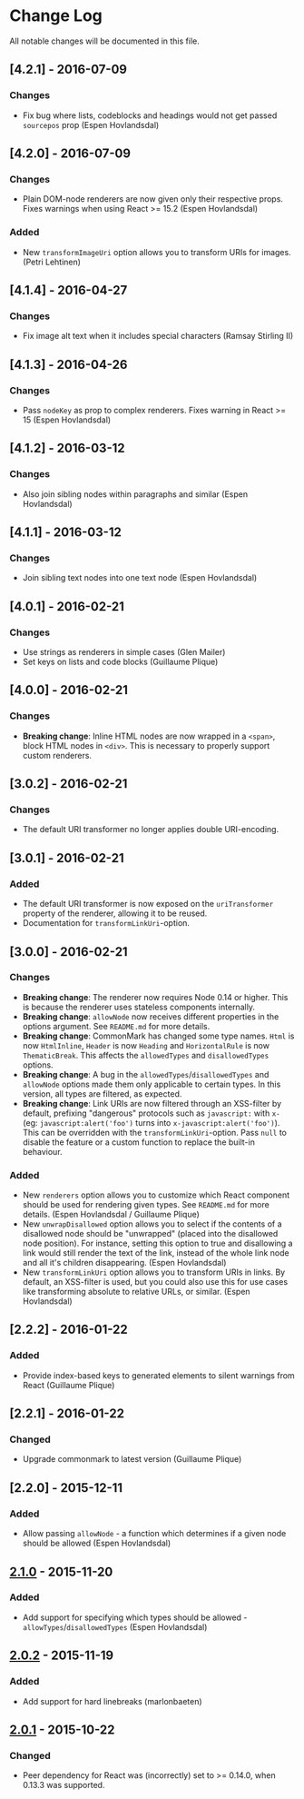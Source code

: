 # Change Log

All notable changes will be documented in this file.

## [4.2.1] - 2016-07-09

### Changes

- Fix bug where lists, codeblocks and headings would not get passed `sourcepos` prop (Espen Hovlandsdal)

## [4.2.0] - 2016-07-09

### Changes

- Plain DOM-node renderers are now given only their respective props. Fixes warnings when using React >= 15.2 (Espen Hovlandsdal)

### Added

- New `transformImageUri` option allows you to transform URIs for images. (Petri Lehtinen)

## [4.1.4] - 2016-04-27

### Changes

- Fix image alt text when it includes special characters (Ramsay Stirling II)

## [4.1.3] - 2016-04-26

### Changes

- Pass `nodeKey` as prop to complex renderers. Fixes warning in React >= 15 (Espen Hovlandsdal)

## [4.1.2] - 2016-03-12

### Changes

- Also join sibling nodes within paragraphs and similar (Espen Hovlandsdal)

## [4.1.1] - 2016-03-12

### Changes

- Join sibling text nodes into one text node (Espen Hovlandsdal)

## [4.0.1] - 2016-02-21

### Changes

- Use strings as renderers in simple cases (Glen Mailer)
- Set keys on lists and code blocks (Guillaume Plique)

## [4.0.0] - 2016-02-21

### Changes

- **Breaking change**: Inline HTML nodes are now wrapped in a `<span>`, block HTML nodes in `<div>`. This is necessary to properly support custom renderers.

## [3.0.2] - 2016-02-21

### Changes

- The default URI transformer no longer applies double URI-encoding.

## [3.0.1] - 2016-02-21

### Added

- The default URI transformer is now exposed on the `uriTransformer` property of the renderer, allowing it to be reused.
- Documentation for `transformLinkUri`-option.

## [3.0.0] - 2016-02-21

### Changes

- **Breaking change**: The renderer now requires Node 0.14 or higher. This is because the renderer uses stateless components internally.
- **Breaking change**: `allowNode` now receives different properties in the options argument. See `README.md` for more details.
- **Breaking change**: CommonMark has changed some type names. `Html` is now `HtmlInline`, `Header` is now `Heading` and `HorizontalRule` is now `ThematicBreak`. This affects the `allowedTypes` and `disallowedTypes` options.
- **Breaking change**: A bug in the `allowedTypes`/`disallowedTypes` and `allowNode` options made them only applicable to certain types. In this version, all types are filtered, as expected.
- **Breaking change**: Link URIs are now filtered through an XSS-filter by default, prefixing "dangerous" protocols such as `javascript:` with `x-` (eg: `javascript:alert('foo')` turns into `x-javascript:alert('foo')`). This can be overridden with the `transformLinkUri`-option. Pass `null` to disable the feature or a custom function to replace the built-in behaviour.

### Added

- New `renderers` option allows you to customize which React component should be used for rendering given types. See `README.md` for more details. (Espen Hovlandsdal / Guillaume Plique)
- New `unwrapDisallowed` option allows you to select if the contents of a disallowed node should be "unwrapped" (placed into the disallowed node position). For instance, setting this option to true and disallowing a link would still render the text of the link, instead of the whole link node and all it's children disappearing. (Espen Hovlandsdal)
- New `transformLinkUri` option allows you to transform URIs in links. By default, an XSS-filter is used, but you could also use this for use cases like transforming absolute to relative URLs, or similar. (Espen Hovlandsdal)

## [2.2.2] - 2016-01-22

### Added

- Provide index-based keys to generated elements to silent warnings from React (Guillaume Plique)

## [2.2.1] - 2016-01-22

### Changed

- Upgrade commonmark to latest version (Guillaume Plique)

## [2.2.0] - 2015-12-11

### Added

- Allow passing `allowNode` - a function which determines if a given node should be allowed (Espen Hovlandsdal)

## [2.1.0] - 2015-11-20

### Added

- Add support for specifying which types should be allowed - `allowTypes`/`disallowedTypes` (Espen Hovlandsdal)

## [2.0.2] - 2015-11-19

### Added

- Add support for hard linebreaks (marlonbaeten)

## [2.0.1] - 2015-10-22

### Changed

- Peer dependency for React was (incorrectly) set to >= 0.14.0, when 0.13.3 was supported.

[2.1.0]: https://github.com/rexxars/commonmark-react-renderer/compare/v2.0.2...v2.1.0
[2.0.2]: https://github.com/rexxars/commonmark-react-renderer/compare/v2.0.1...v2.0.2
[2.0.1]: https://github.com/rexxars/commonmark-react-renderer/compare/90b2489a515bca26d0d58954ab098a48bedee406...v2.0.1
